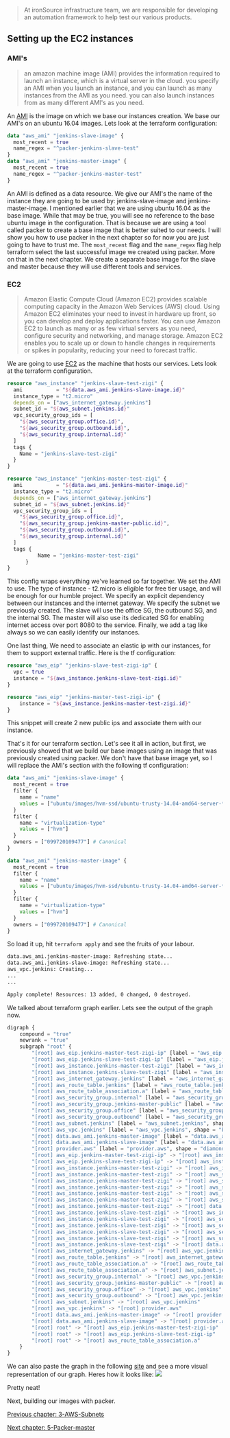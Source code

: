 > At ironSource infrastructure team, we are responsible for developing an automation framework to help test our various products.

## Setting up the EC2 instances

### AMI's
>an amazon machine image (AMI) provides the information required to launch an instance, which is a virtual server in the cloud. you specify an AMI when you launch an instance, and you can launch as many instances from the AMI as you need. you can also launch instances from as many different AMI's as you need.


An [AMI](http://docs.aws.amazon.com/AWSEC2/latest/UserGuide/AMIs.html) is the image on which we base our instances creation. We base our AMI's on an ubuntu 16.04 images. Lets look at the terraform configuration:
```terraform
data "aws_ami" "jenkins-slave-image" {
  most_recent = true
  name_regex = "^packer-jenkins-slave-test"
}
data "aws_ami" "jenkins-master-image" {
  most_recent = true
  name_regex = "^packer-jenkins-master-test"
}
```

An AMI is defined as a data resource. We give our AMI's the name of the instance they are going to be used by: jenkins-slave-image and jenkins-master-image. 
I mentioned earlier that we are using ubuntu 16.04 as the base image. While that may be true, you will see no reference to the base ubuntu image in the configuration. 
That is because we are using a tool called packer to create a base image that is better suited to our needs. 
I will show you how to use packer in the next chapter so for now you are just going to have to trust me. 
The `most_recent` flag and the `name_regex` flag help terraform select the last successful image we created using packer. More on that in the next chapter. 
We create a separate base image for the slave and master because they will use different tools and services.

### EC2

>Amazon Elastic Compute Cloud (Amazon EC2) provides scalable computing capacity in the Amazon Web Services (AWS) cloud. Using Amazon EC2 eliminates your need to invest in hardware up front, so you can develop and deploy applications faster. You can use Amazon EC2 to launch as many or as few virtual servers as you need, configure security and networking, and manage storage. Amazon EC2 enables you to scale up or down to handle changes in requirements or spikes in popularity, reducing your need to forecast traffic.

We are going to use [EC2](https://aws.amazon.com/ec2/) as the machine that hosts our services. Lets look at the terraform configuration.

```terraform
resource "aws_instance" "jenkins-slave-test-zigi" {
  ami           = "${data.aws_ami.jenkins-slave-image.id}"
  instance_type = "t2.micro"
  depends_on = ["aws_internet_gateway.jenkins"]  
  subnet_id = "${aws_subnet.jenkins.id}"
  vpc_security_group_ids = [ 
    "${aws_security_group.office.id}", 
    "${aws_security_group.outbound.id}",
    "${aws_security_group.internal.id}"
  ]
  tags {
    Name = "jenkins-slave-test-zigi"
  }
}

resource "aws_instance" "jenkins-master-test-zigi" {
  ami           = "${data.aws_ami.jenkins-master-image.id}"
  instance_type = "t2.micro"
  depends_on = ["aws_internet_gateway.jenkins"]  
  subnet_id = "${aws_subnet.jenkins.id}"
  vpc_security_group_ids = [ 
    "${aws_security_group.office.id}", 
    "${aws_security_group.jenkins-master-public.id}", 
    "${aws_security_group.outbound.id}",
    "${aws_security_group.internal.id}"
  ]
  tags {
          Name = "jenkins-master-test-zigi"
      }
}
```

This config wraps everything we've learned so far together. We set the AMI to use. The type of instance - t2.micro is eligible for free tier usage, and will be enough for our humble project. 
We specify an explicit dependency between our instances and the internet gateway. We specify the subnet we previously created. The slave will use the office SG, the outbound SG, and the internal SG. 
The master will also use its dedicated SG for enabling internet access over port 8080 to the service. Finally, we add a tag like always so we can easily identify our instances.

One last thing, We need to associate an elastic ip with our instances, for them to support external traffic. Here is the tf configuration: 

```terraform
resource "aws_eip" "jenkins-slave-test-zigi-ip" {
  vpc = true
  instance = "${aws_instance.jenkins-slave-test-zigi.id}"
}

resource "aws_eip" "jenkins-master-test-zigi-ip" {
    instance = "${aws_instance.jenkins-master-test-zigi.id}"
}
```

This snippet will create 2 new public ips and associate them with our instance. 

That's it for our terraform section. Let's see it all in action, but first, we previously showed that we build our base images using an image that was previously created using packer. We don't have that base image yet, so I will replace the AMI's section with the following tf configuration: 


```terraform
data "aws_ami" "jenkins-slave-image" {
  most_recent = true
  filter {
    name = "name"
    values = ["ubuntu/images/hvm-ssd/ubuntu-trusty-14.04-amd64-server-*"]
  }
  filter {
    name = "virtualization-type"
    values = ["hvm"]
  }
  owners = ["099720109477"] # Canonical
}

data "aws_ami" "jenkins-master-image" {
  most_recent = true
  filter {
    name = "name"
    values = ["ubuntu/images/hvm-ssd/ubuntu-trusty-14.04-amd64-server-*"]
  }
  filter {
    name = "virtualization-type"
    values = ["hvm"]
  }
  owners = ["099720109477"] # Canonical
}
```

So load it up, hit `terraform apply` and see the fruits of your labour. 

```sh 
data.aws_ami.jenkins-master-image: Refreshing state...
data.aws_ami.jenkins-slave-image: Refreshing state...
aws_vpc.jenkins: Creating...
...
...

Apply complete! Resources: 13 added, 0 changed, 0 destroyed.
```

We talked about terraform graph earlier. Lets see the output of the graph now.
```terraform
digraph {
	compound = "true"
	newrank = "true"
	subgraph "root" {
		"[root] aws_eip.jenkins-master-test-zigi-ip" [label = "aws_eip.jenkins-master-test-zigi-ip", shape = "box"]
		"[root] aws_eip.jenkins-slave-test-zigi-ip" [label = "aws_eip.jenkins-slave-test-zigi-ip", shape = "box"]
		"[root] aws_instance.jenkins-master-test-zigi" [label = "aws_instance.jenkins-master-test-zigi", shape = "box"]
		"[root] aws_instance.jenkins-slave-test-zigi" [label = "aws_instance.jenkins-slave-test-zigi", shape = "box"]
		"[root] aws_internet_gateway.jenkins" [label = "aws_internet_gateway.jenkins", shape = "box"]
		"[root] aws_route_table.jenkins" [label = "aws_route_table.jenkins", shape = "box"]
		"[root] aws_route_table_association.a" [label = "aws_route_table_association.a", shape = "box"]
		"[root] aws_security_group.internal" [label = "aws_security_group.internal", shape = "box"]
		"[root] aws_security_group.jenkins-master-public" [label = "aws_security_group.jenkins-master-public", shape = "box"]
		"[root] aws_security_group.office" [label = "aws_security_group.office", shape = "box"]
		"[root] aws_security_group.outbound" [label = "aws_security_group.outbound", shape = "box"]
		"[root] aws_subnet.jenkins" [label = "aws_subnet.jenkins", shape = "box"]
		"[root] aws_vpc.jenkins" [label = "aws_vpc.jenkins", shape = "box"]
		"[root] data.aws_ami.jenkins-master-image" [label = "data.aws_ami.jenkins-master-image", shape = "box"]
		"[root] data.aws_ami.jenkins-slave-image" [label = "data.aws_ami.jenkins-slave-image", shape = "box"]
		"[root] provider.aws" [label = "provider.aws", shape = "diamond"]
		"[root] aws_eip.jenkins-master-test-zigi-ip" -> "[root] aws_instance.jenkins-master-test-zigi"
		"[root] aws_eip.jenkins-slave-test-zigi-ip" -> "[root] aws_instance.jenkins-slave-test-zigi"
		"[root] aws_instance.jenkins-master-test-zigi" -> "[root] aws_internet_gateway.jenkins"
		"[root] aws_instance.jenkins-master-test-zigi" -> "[root] aws_security_group.internal"
		"[root] aws_instance.jenkins-master-test-zigi" -> "[root] aws_security_group.jenkins-master-public"
		"[root] aws_instance.jenkins-master-test-zigi" -> "[root] aws_security_group.office"
		"[root] aws_instance.jenkins-master-test-zigi" -> "[root] aws_security_group.outbound"
		"[root] aws_instance.jenkins-master-test-zigi" -> "[root] aws_subnet.jenkins"
		"[root] aws_instance.jenkins-master-test-zigi" -> "[root] data.aws_ami.jenkins-master-image"
		"[root] aws_instance.jenkins-slave-test-zigi" -> "[root] aws_internet_gateway.jenkins"
		"[root] aws_instance.jenkins-slave-test-zigi" -> "[root] aws_security_group.internal"
		"[root] aws_instance.jenkins-slave-test-zigi" -> "[root] aws_security_group.office"
		"[root] aws_instance.jenkins-slave-test-zigi" -> "[root] aws_security_group.outbound"
		"[root] aws_instance.jenkins-slave-test-zigi" -> "[root] aws_subnet.jenkins"
		"[root] aws_instance.jenkins-slave-test-zigi" -> "[root] data.aws_ami.jenkins-slave-image"
		"[root] aws_internet_gateway.jenkins" -> "[root] aws_vpc.jenkins"
		"[root] aws_route_table.jenkins" -> "[root] aws_internet_gateway.jenkins"
		"[root] aws_route_table_association.a" -> "[root] aws_route_table.jenkins"
		"[root] aws_route_table_association.a" -> "[root] aws_subnet.jenkins"
		"[root] aws_security_group.internal" -> "[root] aws_vpc.jenkins"
		"[root] aws_security_group.jenkins-master-public" -> "[root] aws_vpc.jenkins"
		"[root] aws_security_group.office" -> "[root] aws_vpc.jenkins"
		"[root] aws_security_group.outbound" -> "[root] aws_vpc.jenkins"
		"[root] aws_subnet.jenkins" -> "[root] aws_vpc.jenkins"
		"[root] aws_vpc.jenkins" -> "[root] provider.aws"
		"[root] data.aws_ami.jenkins-master-image" -> "[root] provider.aws"
		"[root] data.aws_ami.jenkins-slave-image" -> "[root] provider.aws"
		"[root] root" -> "[root] aws_eip.jenkins-master-test-zigi-ip"
		"[root] root" -> "[root] aws_eip.jenkins-slave-test-zigi-ip"
		"[root] root" -> "[root] aws_route_table_association.a"
	}
}
```
We can also paste the graph in the following [site](http://www.webgraphviz.com/) and see a more visual representation of our graph. Heres how it looks like: 
![](https://github.com/ironSource/ci-cd-from-scratch/blob/master/src/tutorial/images/Screenshot%202017-03-12%2017.45.06.png)

Pretty neat!

Next, building our images with packer.

[Previous chapter: 3-AWS-Subnets](https://github.com/ironSource/ci-cd-from-scratch/tree/master/src/tutorial/3-aws-subnets) 

[Next chapter: 5-Packer-master](https://github.com/ironSource/ci-cd-from-scratch/tree/master/src/tutorial/5-packer-master) 
